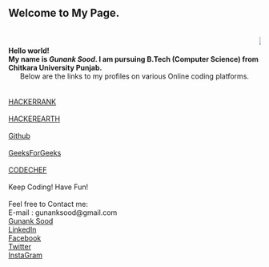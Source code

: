 ## Welcome to My Page.
<html>
<head></head>
<body>

<br>
<marquee><img src = "http://code.emc.com/images/code_icon.png"></marquee>
<b><br>Hello world!<br>My name is <i>Gunank Sood</i>. I am pursuing B.Tech (Computer Science) from Chitkara University Punjab.<br></b>
<center>Below are the links to my profiles on various Online coding platforms.</center><br><br>
<a target = "_blank" href = "https://www.hackerrank.com/12_gunank">HACKERRANK</a>
<br><br>
<a target = "_blank" href = "https://www.hackerearth.com/@gunanksood1222">HACKEREARTH</a>
<br><br>
<a target = "_blank" href = "https://github.com/gunanksood">Github</a>
<br><br>
<a target = "_blank" href = "http://auth.geeksforgeeks.org/profile.php?user=gunanksood&list=practice">GeeksForGeeks</a>
<br><br>
<a target = "_blank" href = "https://www.codechef.com/users/gunanksood">CODECHEF</a>
<br><br>
Keep Coding! Have Fun!<br>
<br>
Feel free to Contact me:<br>
E-mail : gunanksood@gmail.com<br>
<div class="LI-profile-badge"  data-version="v1" data-size="medium" data-locale="en_US" data-type="vertical" data-theme="dark" data-vanity="gunank-sood-883659a6"><a class="LI-simple-link" href='https://in.linkedin.com/in/gunank-sood-883659a6?trk=profile-badge'>Gunank Sood</a></div>
<a target = "_blank" href = "https://www.linkedin.com/in/gunank-sood-883659a6/">LinkedIn </a><br>
<a target = "_blank" href = "https://www.facebook.com/gunanksood">Facebook </a><br>
<a target = "_blank" href = "https://twitter.com/gunanksood">Twitter </a><br>
<a target = "_blank" href = "https://www.instagram.com/gunanksood/">InstaGram </a><br>
<script type="text/javascript" src="https://platform.linkedin.com/badges/js/profile.js" async defer></script>
<br>




